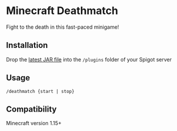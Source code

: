 # Minecraft Deathmatch
Fight to the death in this fast-paced minigame!


## Installation
Drop the [latest JAR file](https://github.com/paramt/deathmatch/releases/) into the `/plugins` folder of your Spigot server

## Usage
```
/deathmatch {start | stop}
```

## Compatibility
Minecraft version 1.15+
